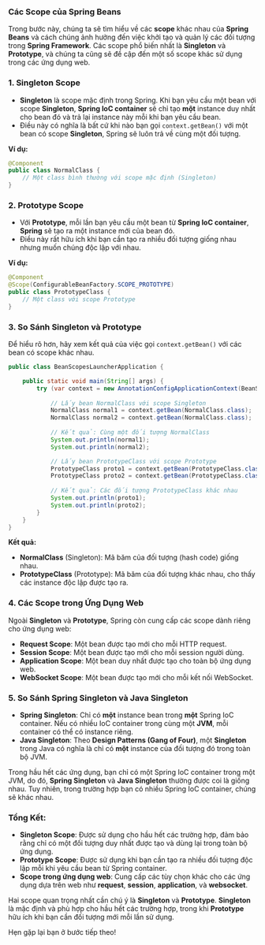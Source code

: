 ### Các Scope của Spring Beans

Trong bước này, chúng ta sẽ tìm hiểu về các **scope** khác nhau của **Spring Beans** và cách chúng ảnh hưởng đến việc khởi tạo và quản lý các đối tượng trong **Spring Framework**. Các scope phổ biến nhất là **Singleton** và **Prototype**, và chúng ta cũng sẽ đề cập đến một số scope khác sử dụng trong các ứng dụng web.

### 1. **Singleton Scope**
- **Singleton** là scope mặc định trong Spring. Khi bạn yêu cầu một bean với scope **Singleton**, **Spring IoC container** sẽ chỉ tạo **một** instance duy nhất cho bean đó và trả lại instance này mỗi khi bạn yêu cầu bean.
- Điều này có nghĩa là bất cứ khi nào bạn gọi `context.getBean()` với một bean có scope **Singleton**, Spring sẽ luôn trả về cùng một đối tượng.

**Ví dụ:**
```java
@Component
public class NormalClass {
    // Một class bình thường với scope mặc định (Singleton)
}
```

### 2. **Prototype Scope**
- Với **Prototype**, mỗi lần bạn yêu cầu một bean từ **Spring IoC container**, **Spring** sẽ tạo ra một instance mới của bean đó.
- Điều này rất hữu ích khi bạn cần tạo ra nhiều đối tượng giống nhau nhưng muốn chúng độc lập với nhau.

**Ví dụ:**
```java
@Component
@Scope(ConfigurableBeanFactory.SCOPE_PROTOTYPE)
public class PrototypeClass {
    // Một class với scope Prototype
}
```

### 3. **So Sánh Singleton và Prototype**
Để hiểu rõ hơn, hãy xem kết quả của việc gọi `context.getBean()` với các bean có scope khác nhau.

```java
public class BeanScopesLauncherApplication {

    public static void main(String[] args) {
        try (var context = new AnnotationConfigApplicationContext(BeanScopesLauncherApplication.class)) {
            
            // Lấy bean NormalClass với scope Singleton
            NormalClass normal1 = context.getBean(NormalClass.class);
            NormalClass normal2 = context.getBean(NormalClass.class);
            
            // Kết quả: Cùng một đối tượng NormalClass
            System.out.println(normal1);
            System.out.println(normal2);

            // Lấy bean PrototypeClass với scope Prototype
            PrototypeClass proto1 = context.getBean(PrototypeClass.class);
            PrototypeClass proto2 = context.getBean(PrototypeClass.class);
            
            // Kết quả: Các đối tượng PrototypeClass khác nhau
            System.out.println(proto1);
            System.out.println(proto2);
        }
    }
}
```

**Kết quả:**
- **NormalClass** (Singleton): Mã băm của đối tượng (hash code) giống nhau.
- **PrototypeClass** (Prototype): Mã băm của đối tượng khác nhau, cho thấy các instance độc lập được tạo ra.

### 4. **Các Scope trong Ứng Dụng Web**

Ngoài **Singleton** và **Prototype**, Spring còn cung cấp các scope dành riêng cho ứng dụng web:
- **Request Scope**: Một bean được tạo mới cho mỗi HTTP request.
- **Session Scope**: Một bean được tạo mới cho mỗi session người dùng.
- **Application Scope**: Một bean duy nhất được tạo cho toàn bộ ứng dụng web.
- **WebSocket Scope**: Một bean được tạo mới cho mỗi kết nối WebSocket.

### 5. **So Sánh Spring Singleton và Java Singleton**
- **Spring Singleton**: Chỉ có **một** instance bean trong **một** Spring IoC container. Nếu có nhiều IoC container trong cùng một **JVM**, mỗi container có thể có instance riêng.
- **Java Singleton**: Theo **Design Patterns (Gang of Four)**, một **Singleton** trong Java có nghĩa là chỉ có **một** instance của đối tượng đó trong toàn bộ JVM.

Trong hầu hết các ứng dụng, bạn chỉ có một Spring IoC container trong một JVM, do đó, **Spring Singleton** và **Java Singleton** thường được coi là giống nhau. Tuy nhiên, trong trường hợp bạn có nhiều Spring IoC container, chúng sẽ khác nhau.

### Tổng Kết:
- **Singleton Scope**: Được sử dụng cho hầu hết các trường hợp, đảm bảo rằng chỉ có một đối tượng duy nhất được tạo và dùng lại trong toàn bộ ứng dụng.
- **Prototype Scope**: Được sử dụng khi bạn cần tạo ra nhiều đối tượng độc lập mỗi khi yêu cầu bean từ Spring container.
- **Scope trong ứng dụng web**: Cung cấp các tùy chọn khác cho các ứng dụng dựa trên web như **request**, **session**, **application**, và **websocket**.

Hai scope quan trọng nhất cần chú ý là **Singleton** và **Prototype**. **Singleton** là mặc định và phù hợp cho hầu hết các trường hợp, trong khi **Prototype** hữu ích khi bạn cần đối tượng mới mỗi lần sử dụng.

Hẹn gặp lại bạn ở bước tiếp theo!
